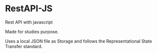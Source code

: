 # RestAPI-JS
Rest API with javascript

Made for studies purpose.

Uses a local JSON file as Storage and follows the Representational State Transfer standard.
